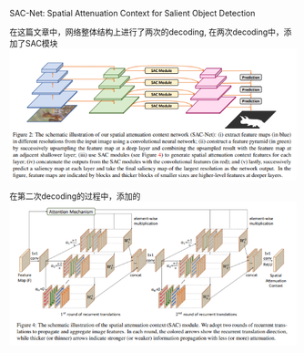 SAC-Net: Spatial Attenuation Context for Salient Object Detection

在这篇文章中，网络整体结构上进行了两次的decoding, 在两次decoding中，添加了SAC模块 ![网络结构](https://github.com/sunshinee24/Paper/blob/master/images/SAC-Net1.png)

在第二次decoding的过程中，添加的![SAC模块](https://github.com/sunshinee24/Paper/blob/master/images/SAC-Net2.png)
